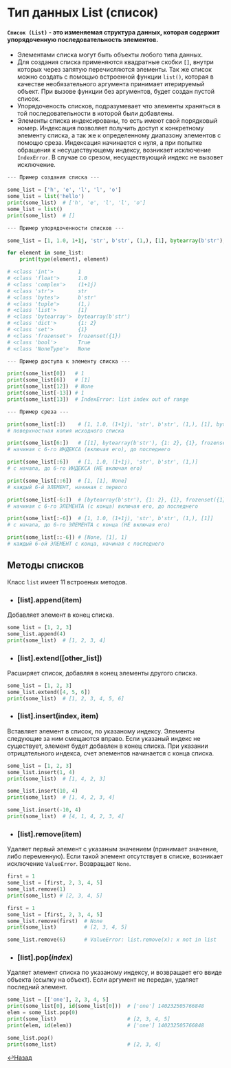 # Тип данных List (список)
#### `Список (List)` - это изменяемая структура данных, которая содержит упорядоченную последовательность элементов.
- Элементами списка могут быть объекты любого типа данных.
- Для создания списка применяются квадратные скобки `[]`, внутри которых через запятую перечисляются элементы. Так же список можно создать с помощью встроенной функции `list()`, которая в качестве необязательного аргумента принимает итерируемый объект. При вызове функции без аргументов, будет создан пустой список.
- Упорядоченость списков, подразумевает что элементы храняться в той последовательности в которой были добавлены.
- Элементы списка индексированы, то есть имеют свой порядковый номер. Индексация позволяет получить доступ к конкретному элементу списка, а так же к определенному диапазону элементов с помощю среза. Индексация начинается с нуля, а при попытке обращения к несуществующему индексу, возникает исключение `IndexError`. В случае со срезом, несуществующий индекс не вызовет исключение.

```python
--- Пример создания списка ---

some_list = ['h', 'e', 'l', 'l', 'o']
some_list = list('hello')
print(some_list)  # ['h', 'e', 'l', 'l', 'o']
some_list = list()
print(some_list)  # []

--- Пример упорядоченности списков ---

some_list = [1, 1.0, 1+1j, 'str', b'str', (1,), [1], bytearray(b'str'), {1: 2}, {1}, frozenset([1]), True, None]

for element in some_list:
    print(type(element), element)

# <class 'int'>        1
# <class 'float'>      1.0
# <class 'complex'>    (1+1j)
# <class 'str'>        str
# <class 'bytes'>      b'str'
# <class 'tuple'>      (1,)
# <class 'list'>       [1]
# <class 'bytearray'>  bytearray(b'str')
# <class 'dict'>       {1: 2}
# <class 'set'>        {1}
# <class 'frozenset'>  frozenset({1})
# <class 'bool'>       True
# <class 'NoneType'>   None

--- Пример доступа к элементу списка ---

print(some_list[0])   # 1
print(some_list[6])   # [1]
print(some_list[12])  # None
print(some_list[-13]) # 1
print(some_list[13])  # IndexError: list index out of range

--- Пример среза ---

print(some_list[:])    # [1, 1.0, (1+1j), 'str', b'str', (1,), [1], bytearray(b'str'), {1: 2}, {1}, frozenset({1}), True, None]
# поверхностная копия исходного списка

print(some_list[6:])   # [[1], bytearray(b'str'), {1: 2}, {1}, frozenset({1}), True, None]
# начиная с 6-го ИНДЕКСА (включая его), до последнего

print(some_list[:6])   # [1, 1.0, (1+1j), 'str', b'str', (1,)]
# с начала, до 6-го ИНДЕКСА (НЕ включая его)

print(some_list[::6])  # [1, [1], None]
# каждый 6-й ЭЛЕМЕНТ, начиная с первого

print(some_list[-6:])  # [bytearray(b'str'), {1: 2}, {1}, frozenset({1}), True, None]
# начиная с 6-го ЭЛЕМЕНТА (с конца) включая его, до последнего

print(some_list[:-6])  # [1, 1.0, (1+1j), 'str', b'str', (1,), [1]]
# с начала, до 6-го ЭЛЕМЕНТА с конца (НЕ включая его)

print(some_list[::-6]) # [None, [1], 1]
# каждый 6-ой ЭЛЕМЕНТ с конца, начиная с последнего
```
## Методы списков
Класс `list` имеет 11 встроеных методов.
- ### [list].append(item)
Добавляет элемент в конец списка.
```python
some_list = [1, 2, 3]
some_list.append(4)
print(some_list)  # [1, 2, 3, 4]
```
- ### [list].extend([other_list])
Расширяет список, добавляя в конец элементы другого списка.
```python
some_list = [1, 2, 3]
some_list.extend([4, 5, 6])
print(some_list)  # [1, 2, 3, 4, 5, 6]
```
- ### [list].insert(index, item)
Вставляет элемент в список, по указаному индексу. Элементы следующие за ним смещаются вправо. Если указаный индекс не существует, элемент будет добавлен в конец списка. При указании отрицательного индекса, счет элементов начинается с конца списка.
```python
some_list = [1, 2, 3]
some_list.insert(1, 4)
print(some_list)  # [1, 4, 2, 3]

some_list.insert(10, 4)
print(some_list)  # [1, 4, 2, 3, 4]

some_list.insert(-10, 4)
print(some_list)  # [4, 1, 4, 2, 3, 4]
```
- ### [list].remove(item)
Удаляет первый элемент с указаным значением (принимает значение, либо переменную). Если такой элемент отсутствует в списке, возникает исключение `ValueError`. Возвращает `None`.
```python
first = 1
some_list = [first, 2, 3, 4, 5]
some_list.remove(1)
print(some_list) # [2, 3, 4, 5]

first = 1
some_list = [first, 2, 3, 4, 5]
some_list.remove(first)  # None
print(some_list)         # [2, 3, 4, 5]

some_list.remove(6)      # ValueError: list.remove(x): x not in list
```
- ### [list].pop(_index_)
Удаляет элемент списка по указаному индексу, и возвращает его ввиде объекта (ссылку на объект). Если аргумент не передан, удаляет последний элемент.
```python
some_list = [['one'], 2, 3, 4, 5]
print(some_list[0], id(some_list[0]))  # ['one'] 140232505766848
elem = some_list.pop(0)
print(some_list)                       # [2, 3, 4, 5]
print(elem, id(elem))                  # ['one'] 140232505766848

some_list.pop()
print(some_list)                       # [2, 3, 4]
```

[↩Назад](https://github.com/KorostylovSerega/PythonSummary/blob/main/Python.md#2-типы-данных-в-python)
